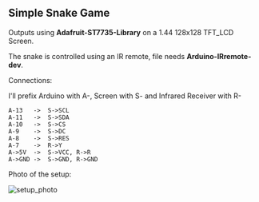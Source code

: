 ## Simple Snake Game	

Outputs using **Adafruit-ST7735-Library** on a 1.44 128x128 TFT_LCD Screen.

The snake is controlled using an IR remote, file needs **Arduino-IRremote-dev**.

Connections:

I'll prefix Arduino with A-, Screen with S- and Infrared Receiver with R-

```
A-13   ->  S->SCL
A-11   ->  S->SDA
A-10   ->  S->CS
A-9    ->  S->DC
A-8    ->  S->RES
A-7    ->  R->Y
A->5V  ->  S->VCC, R->R
A->GND ->  S->GND, R->GND
```

Photo of the setup:

![setup_photo](setup_photo.png)